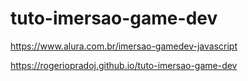 # tuto-imersao-game-dev

https://www.alura.com.br/imersao-gamedev-javascript

https://rogeriopradoj.github.io/tuto-imersao-game-dev
